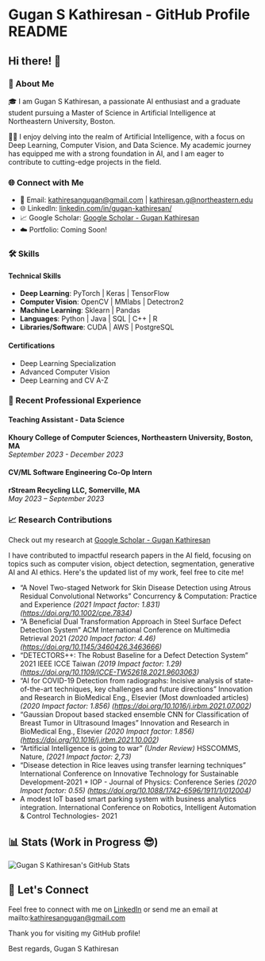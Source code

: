 # Gugan S Kathiresan - GitHub Profile README

## Hi there! 👋

### 🚀 About Me

🎓 I am Gugan S Kathiresan, a passionate AI enthusiast and a graduate student pursuing a Master of Science in Artificial Intelligence at Northeastern University, Boston.

👨‍💻 I enjoy delving into the realm of Artificial Intelligence, with a focus on Deep Learning, Computer Vision, and Data Science. My academic journey has equipped me with a strong foundation in AI, and I am eager to contribute to cutting-edge projects in the field.

### 🌐 Connect with Me

- 📧 Email: kathiresangugan@gmail.com | kathiresan.g@northeastern.edu
- 🌐 LinkedIn: [linkedin.com/in/gugan-kathiresan/](https://www.linkedin.com/in/gugan-kathiresan/)
- 📈 Google Scholar: [Google Scholar - Gugan Kathiresan](https://scholar.google.com/citations?hl=en&user=Zq5cHWkAAAAJ)
- ☁️ Portfolio: Coming Soon!

### 🛠️ Skills

#### Technical Skills

- **Deep Learning**: PyTorch | Keras | TensorFlow
- **Computer Vision**: OpenCV | MMlabs | Detectron2
- **Machine Learning**: Sklearn | Pandas
- **Languages**: Python | Java | SQL | C++ | R
- **Libraries/Software**: CUDA | AWS | PostgreSQL

#### Certifications

- Deep Learning Specialization
- Advanced Computer Vision
- Deep Learning and CV A-Z

### 💼 Recent Professional Experience

#### Teaching Assistant - Data Science

**Khoury College of Computer Sciences, Northeastern University, Boston, MA**  
*September 2023 - December 2023*

#### CV/ML Software Engineering Co-Op Intern

**rStream Recycling LLC, Somerville, MA**  
*May 2023 – September 2023*

### 📈 Research Contributions

Check out my research at [Google Scholar - Gugan Kathiresan](https://scholar.google.com/citations?hl=en&user=Zq5cHWkAAAAJ)

I have contributed to impactful research papers in the AI field, focusing on topics such as computer vision, object detection, segmentation, generative AI and AI ethics. Here's the updated list of my work, feel free to cite me!

- “A Novel Two-staged Network for Skin Disease Detection using Atrous Residual Convolutional Networks” 
Concurrency & Computation: Practice and Experience
_(2021 Impact factor: 1.831) (https://doi.org/10.1002/cpe.7834)_
- “A Beneficial Dual Transformation Approach in Steel Surface Defect Detection System”
ACM International Conference on Multimedia Retrieval 2021
_(2020 Impact factor: 4.46) (https://doi.org/10.1145/3460426.3463666)_
- “DETECTORS++: The Robust Baseline for a Defect Detection System”
2021 IEEE ICCE Taiwan
_(2019 Impact factor: 1.29) (https://doi.org/10.1109/ICCE-TW52618.2021.9603063)_
- “AI for COVID-19 Detection from radiographs: Incisive analysis of state-of-the-art techniques, key challenges
and future directions”
Innovation and Research in BioMedical Eng., Elsevier (Most downloaded articles) 
_(2020 Impact factor: 1.856) (https://doi.org/10.1016/j.irbm.2021.07.002)_
- “Gaussian Dropout based stacked ensemble CNN for Classification of Breast Tumor in Ultrasound Images”
Innovation and Research in BioMedical Eng., Elsevier 
_(2020 Impact factor: 1.856) (https://doi.org/10.1016/j.irbm.2021.10.002)_
- “Artificial Intelligence is going to war”
_(Under Review)_ HSSCOMMS, Nature, 
_(2021 Impact factor: 2,73)_
- “Disease detection in Rice leaves using transfer learning techniques”
International Conference on Innovative Technology for Sustainable Development-2021 + IOP - Journal of Physics: Conference Series 
_(2020 Impact factor: 0.55) (https://doi.org/10.1088/1742-6596/1911/1/012004)_
- A modest IoT based smart parking system with business analytics integration.
International Conference on Robotics, Intelligent Automation & Control Technologies- 2021

## 📊 Stats (Work in Progress 😎)

![Gugan S Kathiresan's GitHub Stats](https://github-readme-stats.vercel.app/api?username=Gugan0905&show_icons=true)


## 📱 Let's Connect

Feel free to connect with me on [LinkedIn](https://www.linkedin.com/in/gugan-kathiresan/) or send me an email at mailto:kathiresangugan@gmail.com

Thank you for visiting my GitHub profile!

Best regards,
Gugan S Kathiresan
